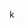 k

<!---
LuffyFromOnePiece/LuffyFromOnePiece is a ✨ special ✨ repository because its `README.md` (this file) appears on your GitHub profile.
You can click the Preview link to take a look at your changes.
--->
